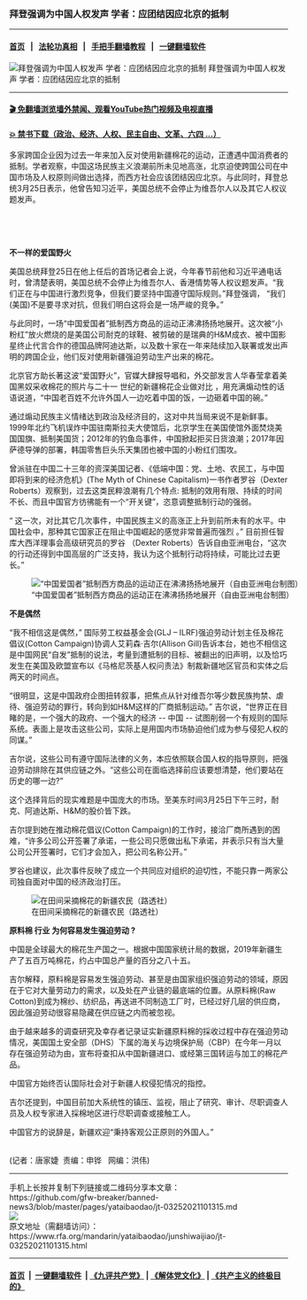 ### 拜登强调为中国人权发声    学者：应团结因应北京的抵制
------------------------

#### [首页](https://github.com/gfw-breaker/banned-news3/blob/master/README.md) &nbsp;&nbsp;|&nbsp;&nbsp; [法轮功真相](https://github.com/begood0513/basic/blob/master/README.md)  &nbsp;&nbsp;|&nbsp;&nbsp; [手把手翻墙教程](https://github.com/gfw-breaker/guides/wiki)  &nbsp;&nbsp;|&nbsp;&nbsp; [一键翻墙软件](https://github.com/gfw-breaker/nogfw/blob/master/README.md)  



<div id="headerimg">
 <img alt="拜登强调为中国人权发声    学者：应团结因应北京的抵制" src="https://www.rfa.org/mandarin/yataibaodao/junshiwaijiao/jt-03252021101315.html/@@images/68c8083a-7ead-49ae-be4d-be660372c1a1.jpeg" title="拜登强调为中国人权发声    学者：应团结因应北京的抵制"/>
 <span class="lead_image_caption">
  拜登强调为中国人权发声    学者：应团结因应北京的抵制
 </span>
 <!-- zoomattribute -->
</div>

<hr/>


#### [ 🎬  免翻墙浏览墙外禁闻、观看YouTube热门视频及电视直播](https://github.com/gfw-breaker/HelloWorld)

#### [ 💥  禁书下载（政治、经济、人权、民主自由、文革、六四 ...）](https://github.com/gfw-breaker/books/blob/master/README.md)

<div id="storytext">
 <p>
 </p>
 <p>
  多家跨国企业因为过去一年来加入反对使用新疆棉花的运动，正遭遇中国消费者的抵制。学者观察，中国这场民族主义浪潮前所未见地高涨，北京迫使跨国公司在中国市场及人权原则间做出选择，而西方社会应该团结因应北京。与此同时，拜登总统3月25日表示，他曾告知习近平，美国总统不会停止为维吾尔人以及其它人权议题发声。
 </p>
 <p>
  <br/>
 </p>
 <p>
  <br/>
 </p>
 <p>
  <strong>
   不一样的爱国野火
  </strong>
 </p>
 <p>
  美国总统拜登25日在他上任后的首场记者会上说，今年春节前他和习近平通电话时，曾清楚表明，美国总统不会停止为维吾尔人、香港情势等人权议题发声。“我们正在与中国进行激烈竞争，但我们要坚持中国遵守国际规则。”拜登强调， “我们(美国)不是要寻求对抗，但我们明白这将会是一场严峻的竞争。”
 </p>
 <p>
  与此同时，一场“中国爱国者”抵制西方商品的运动正沸沸扬扬地展开。这次被“小粉红”放火燃烧的是美国公司耐克的球鞋、被剪破的是瑞典的H&amp;M成衣、被中国影星终止代言合作的德国品牌阿迪达斯，以及数十家在一年来陆续加入联署或发出声明的跨国企业，他们反对使用新疆强迫劳动生产出来的棉花。
 </p>
 <p>
  北京官方助长著这波“爱国野火”，官媒大肆报导唱和，外交部发言人华春莹拿着美国黑奴采收棉花的照片与二十一
  <span>
   世纪的新疆棉花企业做对比
  </span>
  ，用充满煽动性的话语说道，“中国老百姓不允许外国人一边吃着中国的饭，一边砸着中国的碗。”
 </p>
 <p>
  通过煽动民族主义情绪达到政治及经济目的，这对中共当局来说不是新鲜事。1999年北约飞机误炸中国驻南斯拉夫大使馆后，北京学生在美国使馆外面焚烧美国国旗、抵制美国货；2012年的钓鱼岛事件，中国掀起拒买日货浪潮；2017年因萨德导弹的部署，韩国零售巨头乐天集团也被中国的小粉红们围攻。
 </p>
 <p>
  曾派驻在中国二十三年的资深美国记者、《低端中国：党、土地、农民工，与中国即将到来的经济危机》(The Myth of Chinese Capitalism)一书作者罗谷（Dexter Roberts）观察到，过去这类民粹浪潮有几个特点: 抵制的效用有限、持续的时间不长、而且中国官方彷彿能有一个“开关键”，恣意调整抵制行动的强弱。
 </p>
 <p>
  <span>
   “
   <span>
    这一次，对比其它几次事件，中国民族主义的高涨正上升到前所未有的水平。中国社会中，那种其它国家正在阻止中国崛起的感觉非常普遍而强烈
   </span>
   。” 目前担任智库大西洋理事会高级研究员的罗谷
  </span>
  （Dexter Roberts）告诉自由亚洲电台，“这次的行动还得到中国高层的广泛支持，我认为这个抵制行动将持续，可能比过去更长。”
 </p>
 <p>
  <figure class="image-richtext image-inline captioned" style="width:620px;">
   <img alt="“中国爱国者”抵制西方商品的运动正在沸沸扬扬地展开（自由亚洲电台制图）" src="https://www.rfa.org/mandarin/yataibaodao/junshiwaijiao/jt-03252021101315.html/jt0325.jpg/@@images/85f053aa-d42f-4399-a257-a824c82b17aa.jpeg" title="jt0325.jpg"/>
   <figcaption class="image-caption">
    “中国爱国者”抵制西方商品的运动正在沸沸扬扬地展开（自由亚洲电台制图）
   </figcaption>
   <small>
   </small>
  </figure>
 </p>
 <p>
  <strong>
   不是偶然
  </strong>
 </p>
 <p>
  “我不相信这是偶然，” 国际劳工权益基金会(GLJ – ILRF)强迫劳动计划主任及棉花倡议(Cotton Campaign)协调人艾莉森·吉尔(Allison Gill)告诉本台，她也不相信这是中国网民“自发”抵制的说法，考量到遭抵制的目标、被翻出的旧声明，以及恰巧发生在美国及欧盟宣布以《马格尼茨基人权问责法》制裁新疆地区官员和实体之后两天的时间点。
 </p>
 <p>
  “很明显，这是中国政府企图扭转叙事，把焦点从针对维吾尔等少数民族拘禁、虐待、强迫劳动的罪行，转向到如H&amp;M这样的厂商抵制运动。” 吉尔说，“世界正在目睹的是，一个强大的政府、一个强大的经济 -- 中国 -- 试图削弱一个有规则的国际系统。表面上是攻击这些公司，实际上是用国内市场胁迫他们成为参与侵犯人权的同谋。”
 </p>
 <p>
  吉尔说，这些公司有遵守国际法律的义务，本应依照联合国人权的指导原则，把强迫劳动排除在其供应链之外。“这些公司在面临选择前应该要想清楚，他们要站在历史的哪一边?”
 </p>
 <p>
  这个选择背后的现实难题是中国庞大的市场。至美东时间3月25日下午三时，耐克、阿迪达斯、H&amp;M的股价皆下跌。
 </p>
 <p>
  吉尔提到她在推动棉花倡议(Cotton Campaign)的工作时，接洽厂商所遇到的困难，“许多公司公开签署了承诺，一些公司只愿做出私下承诺，并表示只有当大量公司公开签署时，它们才会加入，把公司名称公开。”
 </p>
 <p>
  罗谷也建议，此次事件反映了成立一个共同应对组织的迫切性，不能只靠一两家公司独自面对中国的经济政治打压。
 </p>
 <p>
  <figure class="image-richtext image-inline captioned" style="width:630px;">
   <img alt="在田间采摘棉花的新疆农民（路透社）" src="https://www.rfa.org/mandarin/yataibaodao/junshiwaijiao/jt-03252021101315.html/cl0325a.jpg/@@images/02fce98d-475b-4b98-812b-fc08c4cce215.jpeg" title="cl0325a.jpg"/>
   <figcaption class="image-caption">
    在田间采摘棉花的新疆农民（路透社）
   </figcaption>
   <small>
   </small>
  </figure>
 </p>
 <p>
  <strong>
   <span>
    原料棉
   </span>
  </strong>
  <strong>
   行业
  </strong>
  <strong>
   为何容易发生强迫劳动
  </strong>
  <strong>
   ?
  </strong>
 </p>
 <p>
  中国是全球最大的棉花生产国之一。根据中国国家统计局的数据，2019年新疆生产了五百万吨棉花，约占中国总产量的百分之八十五。
 </p>
 <p>
  吉尔解释，原料棉是容易发生强迫劳动、甚至是由国家组织强迫劳动的领域，原因在于它对大量劳动力的需求，以及处在产业链的最底端的位置。从原料棉(Raw Cotton)到成为棉纱、纺织品，再送进不同制造工厂时，已经过好几层的供应商，因此强迫劳动很容易隐藏在供应链之内而被忽视。
 </p>
 <p>
  由于越来越多的调查研究及幸存者记录证实新疆原料棉的採收过程中存在强迫劳动情况，美国国土安全部（DHS）下属的海关与边境保护局（CBP）在今年一月以存在强迫劳动为由，宣布将查扣从中国新疆进口、或经第三国转运与加工的棉花产品。
 </p>
 <p>
  中国官方始终否认国际社会对于新疆人权侵犯情况的指控。
 </p>
 <p>
  吉尔还提到，中国目前加大系统性的镇压、监视，阻止了研究、审计、尽职调查人员及人权专家进入採棉地区进行尽职调查或接触工人。
 </p>
 <p>
  中国官方的说辞是，新疆欢迎“秉持客观公正原则的外国人。”
 </p>
 <p>
  <br/>
  (记者：唐家婕  责编：申铧   网编：洪伟)
 </p>
</div>

<hr/>
手机上长按并复制下列链接或二维码分享本文章：<br/>
https://github.com/gfw-breaker/banned-news3/blob/master/pages/yataibaodao/jt-03252021101315.md <br/>
<a href='https://github.com/gfw-breaker/banned-news3/blob/master/pages/yataibaodao/jt-03252021101315.md'><img src='https://github.com/gfw-breaker/banned-news3/blob/master/pages/yataibaodao/jt-03252021101315.md.png'/></a> <br/>
原文地址（需翻墙访问）：https://www.rfa.org/mandarin/yataibaodao/junshiwaijiao/jt-03252021101315.html


------------------------
#### [首页](https://github.com/gfw-breaker/banned-news3/blob/master/README.md) &nbsp;|&nbsp; [一键翻墙软件](https://github.com/gfw-breaker/nogfw/blob/master/README.md) &nbsp;| [《九评共产党》](https://github.com/gfw-breaker/9ping.md/blob/master/README.md#九评之一评共产党是什么) | [《解体党文化》](https://github.com/gfw-breaker/jtdwh.md/blob/master/README.md) | [《共产主义的终极目的》](https://github.com/gfw-breaker/gczydzjmd.md/blob/master/README.md)


<img src='http://gfw-breaker.win/banned-news3/pages/yataibaodao/jt-03252021101315.md' width='0px' height='0px'/>